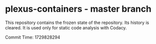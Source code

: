 # plexus-containers - master branch

This repository contains the frozen state of the repository.
Its history is cleared. It is used only for static code
analysis with Codacy.

Commit Time: 1729828294